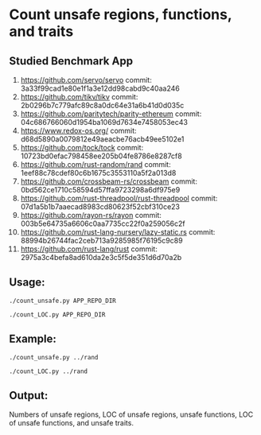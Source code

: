 # Count unsafe regions, functions, and traits

## Studied Benchmark App
1. https://github.com/servo/servo
commit: 3a33f99cad1e80e1f1a3e12dd98cabd9c40aa246
2. https://github.com/tikv/tikv
commit: 2b0296b7c779afc89c8a0dc64e31a6b41d0d035c
3. https://github.com/paritytech/parity-ethereum
commit: 04c686766060d1954ba1069d7634e7458053ec43
4. https://www.redox-os.org/
commit: d68d5890a0079812e49aeacbe76acb49ee5102e1
5. https://github.com/tock/tock
commit: 10723bd0efac798458ee205b04fe8786e8287cf8
6. https://github.com/rust-random/rand
commit: 1eef88c78cdef80c6b1675c3553110a5f2a013d8
7. https://github.com/crossbeam-rs/crossbeam
commit: 0bd562ce1710c58594d57ffa9723298a6df975e9
8. https://github.com/rust-threadpool/rust-threadpool
commit: 07d1a5b1b7aaecad8983cd80623f52cbf310ce23
9. https://github.com/rayon-rs/rayon
commit: 003b5e64735a6606c0aa7735cc22f0a259056c2f
10. https://github.com/rust-lang-nursery/lazy-static.rs
commit: 88994b26744fac2ceb713a9285985f76195c9c89
11. https://github.com/rust-lang/rust
commit: 2975a3c4befa8ad610da2e3c5f5de351d6d70a2b

## Usage:

```./count_unsafe.py APP_REPO_DIR``` 

```./count_LOC.py APP_REPO_DIR```

## Example:

```./count_unsafe.py ../rand```

```./count_LOC.py ../rand```

## Output:

Numbers of unsafe regions, LOC of unsafe regions, unsafe functions, LOC of unsafe functions, and unsafe traits.
